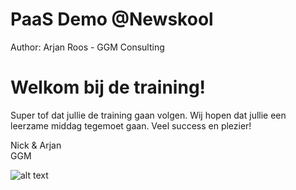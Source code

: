 # PaaS Demo @Newskool
Author: Arjan Roos - GGM Consulting

# Welkom bij de training! 
Super tof dat jullie de training gaan volgen. Wij hopen dat jullie een leerzame middag tegemoet gaan. Veel success en plezier! 

Nick & Arjan <br>
GGM

![alt text](https://ggmconsulting.nl/ggm-logo-fine-white.svg)